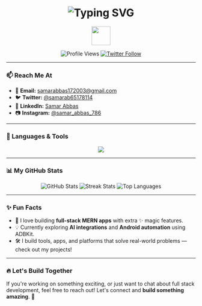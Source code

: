 <h1 align="center">
  <img src="https://readme-typing-svg.demolab.com?font=Fira+Code&duration=3000&pause=1000&color=F7F7F7&center=true&vCenter=true&width=435&lines=Hi+%F0%9F%91%8B%2C+I'm+Samar+Abbas;A+FULL+STACK+Developer+from+India;I+%E2%9D%A4%EF%B8%8F+to+build+cool+projects!" alt="Typing SVG" />
</h1>

<p align="center">
  <img src="https://media.giphy.com/media/hvRJCLFzcasrR4ia7z/giphy.gif" width="50"/>
</p>

<p align="center">
  <img src="https://komarev.com/ghpvc/?username=samar-abbas-786&label=Profile+Views&color=brightgreen" alt="Profile Views" />
  <a href="https://twitter.com/samarab65178114"><img src="https://img.shields.io/twitter/follow/samarab65178114?label=Follow&style=social" alt="Twitter Follow" /></a>
</p>

---

### 📫 Reach Me At
- 📧 **Email:** samarabbas172003@gmail.com  
- 🐦 **Twitter:** [@samarab65178114](https://twitter.com/samarab65178114)  
- 💼 **LinkedIn:** [Samar Abbas](https://linkedin.com/in/samar-abbas-a1ab4625a)  
- 📷 **Instagram:** [@samar_abbas_786](https://instagram.com/samar_abbas_786)

---

### 🔧 Languages & Tools
<p align="center">
  <img src="https://skillicons.dev/icons?i=html,css,js,react,next,nodejs,express,mongodb,mysql,java,cpp,python,git,docker,figma,postman,tailwind,graphql,opencv,redis,bootstrap,jest" />
</p>

---

### 📊 My GitHub Stats

<p align="center">
  <img src="https://github-readme-stats.vercel.app/api?username=samar-abbas-786&show_icons=true&theme=radical" alt="GitHub Stats" />
  <img src="https://github-readme-streak-stats.herokuapp.com/?user=samar-abbas-786&theme=radical" alt="Streak Stats" />
  <img src="https://github-readme-stats.vercel.app/api/top-langs/?username=samar-abbas-786&layout=compact&theme=radical" alt="Top Languages" />
</p>

---

### ✨ Fun Facts
- 🚀 I love building **full-stack MERN apps** with extra ✨ magic features.
- 💡 Currently exploring **AI integrations** and **Android automation** using ADBKit.
- 🛠️ I build tools, apps, and platforms that solve real-world problems — check out my projects!

---

### 🔥 Let's Build Together
If you're working on something exciting, or just want to chat about full stack development, feel free to reach out! Let's connect and **build something amazing**. 🚀  
